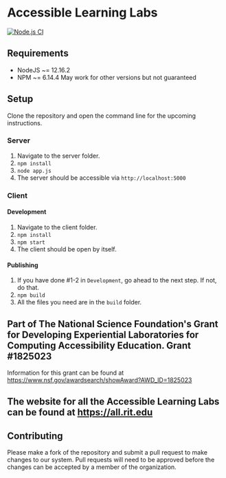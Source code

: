 # Accessible Learning Labs
[![Node.js CI](https://github.com/all-rit/ALL/actions/workflows/node.js.yml/badge.svg)](https://github.com/all-rit/ALL/actions/workflows/node.js.yml)

## Requirements

- NodeJS ~= 12.16.2
- NPM ~= 6.14.4
May work for other versions but not guaranteed

## Setup
Clone the repository and open the command line for the upcoming instructions.

### Server
1. Navigate to the server folder.
2. `npm install`
3. `node app.js`
4. The server should be accessible via `http://localhost:5000`

### Client

#### Development
1. Navigate to the client folder.
2. `npm install`
3. `npm start`
4. The client should be open by itself.

#### Publishing
1. If you have done #1-2 in `Development`, go ahead to the next step. If not, do that.
2. `npm build`
3. All the files you need are in the `build` folder.

## Part of The National Science Foundation's Grant for Developing Experiential Laboratories for Computing Accessibility Education. Grant #1825023
Information for this grant can be found at https://www.nsf.gov/awardsearch/showAward?AWD_ID=1825023
## The website for all the Accessible Learning Labs can be found at https://all.rit.edu 

## Contributing
Please make a fork of the repository and submit a pull request to make changes to our system. Pull requests will need to be approved before the changes can be accepted by a member of the organization.
